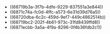 - ((68719b3a-3f7b-4dfe-9229-837551a3e844))
- ((6871c74a-fc0d-4ffc-a573-6e31d39d76a5))
- ((68720dba-6c2c-459d-9ef7-449c4862514b))
- ((68719bc2-202f-4b61-973c-31fd8439ffd8))
- ((6871ecbb-3a5a-4f9a-8296-0f4b36fdb2c1))